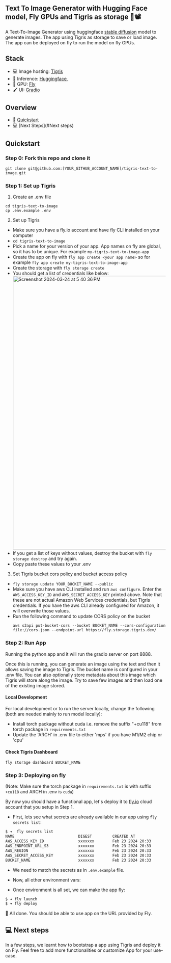 ## Text To Image Generator with Hugging Face model, Fly GPUs and Tigris as storage 🤖📽️

A Text-To-Image Generator using huggingface [stable diffusion](https://github.com/runwayml/stable-diffusion) model 
to generate images. The app using Tigris as storage to save or load image. The app can be deployed
on fly to run the model on fly GPUs.

## Stack

- 💻 Image hosting: [Tigris](https://www.tigrisdata.com/)
- 🦙 Inference: [Huggingface](https://huggingface.co/stabilityai/stable-diffusion-2), 
- 🔌 GPU: [Fly](https://fly.io/)
- 🖌️ UI: [Gradio](https://www.gradio.app/)

## Overview

- 🚀 [Quickstart](##Quickstart)
- 💻 [Next Steps](#Next steps)

## Quickstart 

### Step 0: Fork this repo and clone it

```
git clone git@github.com:[YOUR_GITHUB_ACCOUNT_NAME]/tigris-text-to-image.git
```

### Step 1: Set up Tigris

1. Create an .env file

```
cd tigris-text-to-image
cp .env.example .env
```

2. Set up Tigris

- Make sure you have a fly.io account and have fly CLI installed on your computer
- `cd tigris-text-to-image`
- Pick a name for your version of your app. App names on fly are global, so it has to be unique. For example `my-tigris-text-to-image-app`
- Create the app on fly with `fly app create <your app name>` so for example `fly app create my-tigris-text-to-image-app`
- Create the storage with `fly storage create`
- You should get a list of credentials like below:
  <img width="859" alt="Screenshot 2024-03-24 at 5 40 36 PM" src="https://github.com/tigrisdata-community/multi-modal-starter-kit/assets/3489963/a400d444-8d5f-445e-a48a-1749f7595c47">
- If you get a list of keys without values, destroy the bucket with `fly storage destroy` and try again.
- Copy paste these values to your .env

3. Set Tigris bucket cors policy and bucket access policy

- `fly storage update YOUR_BUCKET_NAME --public`
- Make sure you have aws CLI installed and run `aws configure`. Enter the `AWS_ACCESS_KEY_ID` and `AWS_SECRET_ACCESS_KEY` printed above. Note that these are not actual Amazon Web Services credentials, but Tigris credentials. If you have the aws CLI already configured for Amazon, it will overwrite those values.
- Run the following command to update CORS policy on the bucket
  ```
  aws s3api put-bucket-cors --bucket BUCKET_NAME --cors-configuration file://cors.json --endpoint-url https://fly.storage.tigris.dev/
  ```

### Step 2: Run App
Running the python app and it will run the gradio server on port 8888.

Once this is running, you can generate an image using the text and then it allows saving the image to Tigris. 
The bucket name is configured in your .env file. You can also optionally store metadata about this image which 
Tigris will store along the image. Try to save few images and then load one of the existing image stored.

#### Local Development
For local development or to run the server locally, change the following (both are needed mainly to run model locally):
  - Install torch package without cuda i.e. remove the suffix "+cu118" from torch package in `requirements.txt`
  - Update the 'ARCH' in .env file to either 'mps' if you have M1/M2 chip or 'cpu'

#### Check Tigris Dashboard

```
fly storage dashboard BUCKET_NAME
```

### Step 3: Deploying on fly

(Note: Make sure the torch package in `requirements.txt` is with suffix `+cu118` and ARCH in .env is `cuda`)

By now you should have a functional app, let's deploy it to [fly.io](https://fly.io/) cloud account that you setup in Step 1.

- First, lets see what secrets are already available in our app using `fly secrets list`:

```bash
$ ➔  fly secrets list
NAME                            DIGEST         CREATED AT
AWS_ACCESS_KEY_ID               xxxxxxx        Feb 23 2024 20:33
AWS_ENDPOINT_URL_S3             xxxxxxx        Feb 23 2024 20:33
AWS_REGION                      xxxxxxx        Feb 23 2024 20:33
AWS_SECRET_ACCESS_KEY           xxxxxxx        Feb 23 2024 20:33
BUCKET_NAME                     xxxxxxx        Feb 23 2024 20:33
```

- We need to match the secrets as in `.env.example` file. 

- Now, all other environment vars:

- Once environment is all set, we can make the app fly:

```bash
$ ➔ fly launch
$ ➔ fly deploy
```

:tada: All done. You should be able to use app on the URL provided by Fly.

## 💻 Next steps

In a few steps, we learnt how to bootstrap a app using Tigris and 
deploy it on Fly. Feel free to add more functionalities or customize App 
for your use-case.